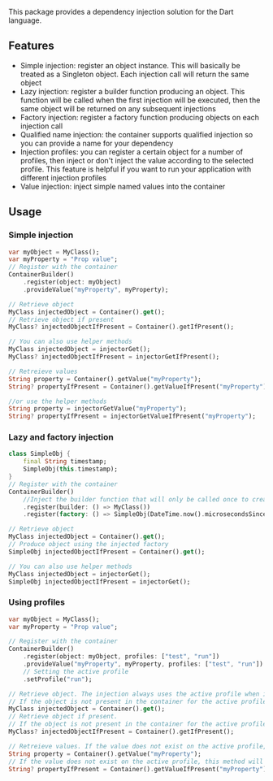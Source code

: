 <!-- 
This README describes the package. If you publish this package to pub.dev,
this README's contents appear on the landing page for your package.

For information about how to write a good package README, see the guide for
[writing package pages](https://dart.dev/guides/libraries/writing-package-pages). 

For general information about developing packages, see the Dart guide for
[creating packages](https://dart.dev/guides/libraries/create-library-packages)
and the Flutter guide for
[developing packages and plugins](https://flutter.dev/developing-packages). 
-->

This package provides a dependency injection solution for the Dart language.

## Features

- Simple injection: register an object instance. This will basically be treated as a Singleton object. Each injection call will return the same object
- Lazy injection: register a builder function producing an object. This function will be called when the first injection will be executed, then the same object will be returned on any subsequent injections
- Factory injection: register a factory function producing objects on each injection call
- Qualified name injection: the container supports qualified injection so you can provide a name for your dependency
- Injection profiles: you can register a certain object for a number of profiles, then inject or don't inject the value according to the selected profile. This feature is helpful if you want to run your application with different injection profiles
- Value injection: inject simple named values into the container

## Usage

### Simple injection

```dart
var myObject = MyClass();
var myProperty = "Prop value";
// Register with the container
ContainerBuilder()
    .register(object: myObject)
    .provideValue("myProperty", myProperty);

// Retrieve object
MyClass injectedObject = Container().get();
// Retrieve object if present
MyClass? injectedObjectIfPresent = Container().getIfPresent();

// You can also use helper methods
MyClass injectedObject = injectorGet();
MyClass? injectedObjectIfPresent = injectorGetIfPresent();

// Retreieve values
String property = Container().getValue("myProperty");
String? propertyIfPresent = Container().getValueIfPresent("myProperty");

//or use the helper methods
String property = injectorGetValue("myProperty");
String? propertyIfPresent = injectorGetValueIfPresent("myProperty");

```

### Lazy and factory injection

```dart
class SimpleObj {
    final String timestamp;
    SimpleObj(this.timestamp);
}
// Register with the container
ContainerBuilder()
    //Inject the builder function that will only be called once to create the container object
    .register(builder: () => MyClass())
    .register(factory: () => SimpleObj(DateTime.now().microsecondsSinceEpoch.toString()));

// Retrieve object
MyClass injectedObject = Container().get();
// Produce object using the injected factory
SimpleObj injectedObjectIfPresent = Container().get();

// You can also use helper methods
MyClass injectedObject = injectorGet();
SimpleObj injectedObjectIfPresent = injectorGet();
```

### Using profiles
```dart
var myObject = MyClass();
var myProperty = "Prop value";

// Register with the container
ContainerBuilder()
    .register(object: myObject, profiles: ["test", "run"])
    .provideValue("myProperty", myProperty, profiles: ["test", "run"])
    // Setting the active profile
    .setProfile("run");

// Retrieve object. The injection always uses the active profile when injecting any registered objects or provided values
// If the object is not present in the container for the active profile, this method will throw an exception
MyClass injectedObject = Container().get();
// Retrieve object if present. 
// If the object is not present in the container for the active profile, this method will return null
MyClass? injectedObjectIfPresent = Container().getIfPresent();

// Retreieve values. If the value does not exist on the active profile, this method will throw an exception
String property = Container().getValue("myProperty");
// If the value does not exist on the active profile, this method will return null
String? propertyIfPresent = Container().getValueIfPresent("myProperty");
```
